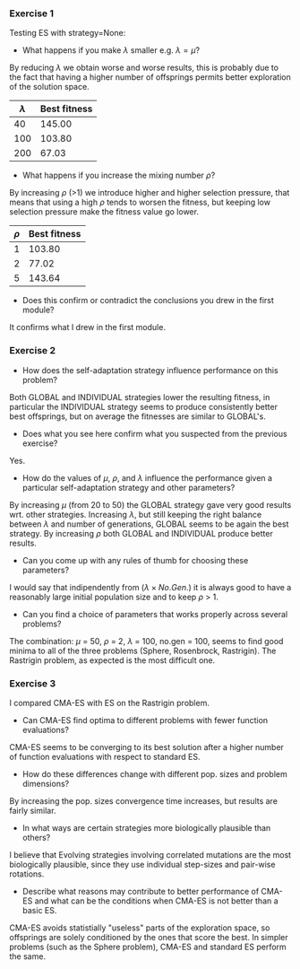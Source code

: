 ### Exercise 1

Testing ES with strategy=None:
 - What happens if you make $\lambda$ smaller e.g. $\lambda=\mu$?

By reducing $\lambda$ we obtain worse and worse results, this is probably due to the fact that having a higher number of offsprings permits better exploration of the solution space.

| $\lambda$ | Best fitness |
|-----------|--------------|
| 40        | 145.00       |
| 100       | 103.80       |
| 200       | 67.03        |

 - What happens if you increase the mixing number $\rho$?

By increasing $\rho$ (>1) we introduce higher and higher selection pressure, that means that using a high $\rho$ tends to worsen the fitness, but keeping low selection pressure make the fitness value go lower.

| $\rho$ | Best fitness |
|-----------|--------------|
| 1         | 103.80       |
| 2         | 77.02        |
| 5         | 143.64       |

 - Does this confirm or contradict the conclusions you drew in the first module?

 It confirms what I drew in the first module.


 ### Exercise 2

 - How does the self-adaptation strategy influence performance on this problem?

Both GLOBAL and INDIVIDUAL strategies lower the resulting fitness, in particular the INDIVIDUAL strategy seems to produce consistently better best offsprings, but on average the fitnesses are similar to GLOBAL's.

 - Does what you see here confirm what you suspected from the previous exercise?

Yes.

 - How do the values of $\mu$, $\rho$, and $\lambda$ influence the performance given a particular self-adaptation strategy and other parameters?

By increasing $\mu$ (from 20 to 50) the GLOBAL strategy gave very good results wrt. other strategies. Increasing $\lambda$, but still keeping the right balance between $\lambda$ and number of generations, GLOBAL seems to be again the best strategy. By increasing $\rho$ both GLOBAL and INDIVIDUAL produce better results.

 - Can you come up with any rules of thumb for choosing these parameters?

I would say that indipendently from ($\lambda \times No.Gen.$) it is always good to have a reasonably large initial population size and to keep $\rho$ > 1.

 - Can you find a choice of parameters that works properly across several problems?

The combination: $\mu$ = 50, $\rho$ = 2, $\lambda$ = 100, no.gen = 100, seems to find good minima to all of the three problems (Sphere, Rosenbrock, Rastrigin). The Rastrigin problem, as expected is the most difficult one.

### Exercise 3

I compared CMA-ES with ES on the Rastrigin problem.

 - Can CMA-ES find optima to different problems with fewer function evaluations?

CMA-ES seems to be converging to its best solution after a higher number of function evaluations with respect to standard ES.

 - How do these differences change with different pop. sizes and problem dimensions?

By increasing the pop. sizes convergence time increases, but results are fairly similar.

 - In what ways are certain strategies more biologically plausible than others?

I believe that Evolving strategies involving correlated mutations are the most biologically plausible, since they use individual step-sizes and pair-wise rotations.

 - Describe what reasons may contribute to better performance of CMA-ES and what can be the conditions when CMA-ES is not better than a basic ES.

CMA-ES avoids statistially "useless" parts of the exploration space, so offsprings are solely conditioned by the ones that score the best. In simpler problems (such as the Sphere problem), CMA-ES and standard ES perform the same.
